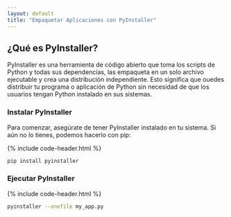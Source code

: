 ```yaml
---
layout: default
title: "Empaquetar Aplicaciones con PyInstaller"
---
```


## ¿Qué es PyInstaller?

PyInstaller es una herramienta de código abierto que toma los scripts de Python y todas sus dependencias, las empaqueta en un solo archivo ejecutable y crea una distribución independiente. Esto significa que ouedes distribuir tu programa o aplicación de Python sin necesidad de que los usuarios tengan Python instalado en sus sistemas.


### Instalar PyInstaller

Para comenzar, asegúrate de tener PyInstaller instalado en tu sistema. Si aún no lo tienes, podemos hacerlo con pip:

{% include code-header.html %}
```bash
pip install pyinstaller
```

### Ejecutar PyInstaller

{% include code-header.html %}
```bash
pyinstaller --onefile my_app.py
```